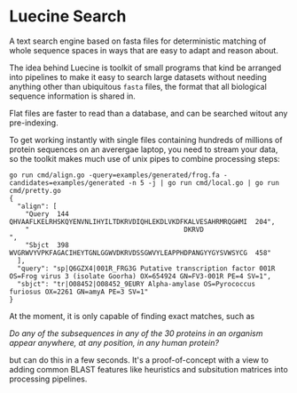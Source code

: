 Luecine Search
==============

A text search engine based on fasta files for deterministic matching of whole
sequence spaces in ways that are easy to adapt and reason about.
 
The idea behind Luecine is toolkit of small programs that kind be arranged into
pipelines to make it easy to search large datasets without needing anything
other than ubiquitous `fasta` files, the format that all biological sequence
information is shared in.

Flat files are faster to read than a database, and can be searched witout any
pre-indexing.

To get working instantly with single files containing hundreds of millions of
protein sequences on an averergae laptop, you need to stream your data, so the
toolkit makes much use of unix pipes to combine processing steps:

```
go run cmd/align.go -query=examples/generated/frog.fa -candidates=examples/generated -n 5 -j | go run cmd/local.go | go run cmd/pretty.go 
{
  "align": [
    "Query  144  QHVAAFLKELRHSKQYENVNLIHYILTDKRVDIQHLEKDLVKDFKALVESAHRMRQGHMI  204",
    "                                       DKRVD                                 ",
    "Sbjct  398  WVGRWVYVPKFAGACIHEYTGNLGGWVDKRVDSSGWVYLEAPPHDPANGYYGYSVWSYCG  458"
  ],
  "query": "sp|Q6GZX4|001R_FRG3G Putative transcription factor 001R OS=Frog virus 3 (isolate Goorha) OX=654924 GN=FV3-001R PE=4 SV=1",
  "sbjct": "tr|O08452|O08452_9EURY Alpha-amylase OS=Pyrococcus furiosus OX=2261 GN=amyA PE=3 SV=1"
}
```

At the moment, it is only capable of finding exact matches, such as

_Do any of the subsequences in any of the 30 proteins in an organism appear
anywhere, at any position, in any human protein?_

but can do this in a few seconds. It's a proof-of-concept with a view to adding
common BLAST features like heuristics and subsitution matrices into processing
pipelines.
